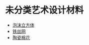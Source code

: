 # 未分类艺术设计材料

- [泡沫立方体](https://s.taobao.com/search?q=%E6%B3%A1%E6%B2%AB%E7%AB%8B%E6%96%B9%E4%BD%93&commend=all&ssid=s5-e&search_type=item&sourceId=tb.index&spm=a21bo.jianhua.201856-taobao-item.2&ie=utf8&initiative_id=tbindexz_20170306)
- [铁丝网](https://s.taobao.com/search?q=%E9%93%81%E4%B8%9D%E7%BD%91&imgfile=&js=1&stats_click=search_radio_all%3A1&initiative_id=staobaoz_20220526&ie=utf8)
- [陶瓷棉花](https://s.taobao.com/search?q=%E9%99%B6%E7%93%B7%E6%A3%89%E8%8A%B1&imgfile=&js=1&stats_click=search_radio_all%3A1&initiative_id=staobaoz_20220526&ie=utf8)
